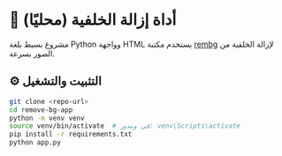 # 🧩 أداة إزالة الخلفية (محليًا)

مشروع بسيط بلغة Python وواجهة HTML يستخدم مكتبة [rembg](https://pypi.org/project/rembg/) لإزالة الخلفية من الصور بسرعة.

## ⚙️ التثبيت والتشغيل

```bash
git clone <repo-url>
cd remove-bg-app
python -m venv venv
source venv/bin/activate  # في ويندوز: venv\Scripts\activate
pip install -r requirements.txt
python app.py